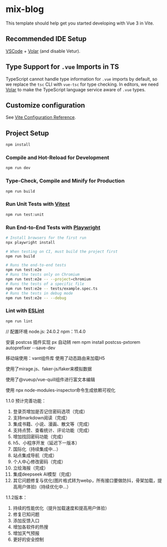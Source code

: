 # mix-blog

This template should help get you started developing with Vue 3 in Vite.

## Recommended IDE Setup

[VSCode](https://code.visualstudio.com/) + [Volar](https://marketplace.visualstudio.com/items?itemName=Vue.volar) (and disable Vetur).

## Type Support for `.vue` Imports in TS

TypeScript cannot handle type information for `.vue` imports by default, so we replace the `tsc` CLI with `vue-tsc` for type checking. In editors, we need [Volar](https://marketplace.visualstudio.com/items?itemName=Vue.volar) to make the TypeScript language service aware of `.vue` types.

## Customize configuration

See [Vite Configuration Reference](https://vite.dev/config/).

## Project Setup

```sh
npm install
```

### Compile and Hot-Reload for Development

```sh
npm run dev
```

### Type-Check, Compile and Minify for Production

```sh
npm run build
```

### Run Unit Tests with [Vitest](https://vitest.dev/)

```sh
npm run test:unit
```

### Run End-to-End Tests with [Playwright](https://playwright.dev)

```sh
# Install browsers for the first run
npx playwright install

# When testing on CI, must build the project first
npm run build

# Runs the end-to-end tests
npm run test:e2e
# Runs the tests only on Chromium
npm run test:e2e -- --project=chromium
# Runs the tests of a specific file
npm run test:e2e -- tests/example.spec.ts
# Runs the tests in debug mode
npm run test:e2e -- --debug
```

### Lint with [ESLint](https://eslint.org/)

```sh
npm run lint
```

// 配置环境
node.js: 24.0.2
npm：11.4.0

安装 postcss 插件实现 px 自动转 rem
npm install postcss-pxtorem autoprefixer --save-dev

移动端使用：vant组件库
使用了动态路由来加载H5

使用了mirage.js、faker-js/faker来模拟数据

使用了@vueup/vue-quill组件进行富文本编辑

使用 npx node-modules-inspector命令生成依赖可视化

1.1.0 预计完善功能：

1. 登录页增加是否记住密码选项（完成）
2. 支持markdown阅读（完成）
3. 集成书籍、小说、漫画、散文等（完成）
4. 支持点赞、查看统计、评论功能（完成）
5. 增加找回密码功能（完成）
6. h5、小程序开发（延迟下一版本）
7. 国际化（持续集成中...）
8. 站点集成导航（完成）
9. 个人中心修改密码（完成）
10. 立绘海报（完成）
11. 集成deepseek AI模型（完成）
12. 其它问题修复与优化(图片格式转为webp，所有接口要做防抖，骨架加载，提高用户体验)（持续优化中...）

1.1.2版本：

1. 持续的性能优化（提升加载速度和提高用户体验）
2. 修复已知问题
3. 添加反馈入口
5. 增加各软件的热搜
6. 增加天气预报
7. 更好的安全控制
